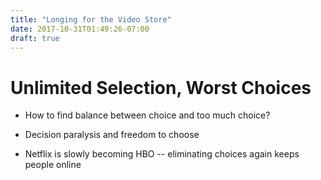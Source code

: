 ```yaml
---
title: "Longing for the Video Store"
date: 2017-10-31T01:49:26-07:00
draft: true
---
```


# Unlimited Selection, Worst Choices

* How to find balance between choice and too much choice?
* Decision paralysis and freedom to choose

* Netflix is slowly becoming HBO -- eliminating choices again keeps people online

